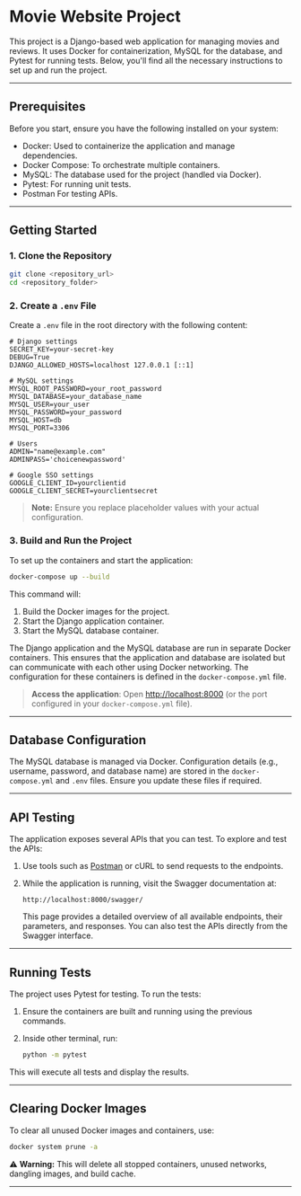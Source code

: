 


# Movie Website Project

This project is a Django-based web application for managing movies and reviews. It uses Docker for containerization, MySQL for the database, and Pytest for running tests. Below, you'll find all the necessary instructions to set up and run the project.

---

## Prerequisites

Before you start, ensure you have the following installed on your system:

- Docker: Used to containerize the application and manage dependencies.
- Docker Compose: To orchestrate multiple containers.
- MySQL: The database used for the project (handled via Docker).
- Pytest: For running unit tests.
- Postman For testing APIs.

---

## Getting Started

### 1. Clone the Repository

```bash
git clone <repository_url>
cd <repository_folder>
```

### 2. Create a `.env` File

Create a `.env` file in the root directory with the following content:

```env
# Django settings
SECRET_KEY=your-secret-key
DEBUG=True
DJANGO_ALLOWED_HOSTS=localhost 127.0.0.1 [::1]

# MySQL settings
MYSQL_ROOT_PASSWORD=your_root_password
MYSQL_DATABASE=your_database_name
MYSQL_USER=your_user
MYSQL_PASSWORD=your_password
MYSQL_HOST=db
MYSQL_PORT=3306

# Users
ADMIN="name@example.com"
ADMINPASS='choicenewpassword'

# Google SSO settings
GOOGLE_CLIENT_ID=yourclientid
GOOGLE_CLIENT_SECRET=yourclientsecret
```

> **Note:** Ensure you replace placeholder values with your actual configuration.

### 3. Build and Run the Project

To set up the containers and start the application:

```bash
docker-compose up --build
```

This command will:

1. Build the Docker images for the project.
2. Start the Django application container.
3. Start the MySQL database container.

The Django application and the MySQL database are run in separate Docker containers. This ensures that the application and database are isolated but can communicate with each other using Docker networking. The configuration for these containers is defined in the `docker-compose.yml` file.

> **Access the application**: Open [http://localhost:8000](http://localhost:8000) (or the port configured in your `docker-compose.yml` file).

---

## Database Configuration

The MySQL database is managed via Docker. Configuration details (e.g., username, password, and database name) are stored in the `docker-compose.yml` and `.env` files. Ensure you update these files if required.

---

## API Testing

The application exposes several APIs that you can test. To explore and test the APIs:

1. Use tools such as [Postman](https://www.postman.com/) or cURL to send requests to the endpoints.

2. While the application is running, visit the Swagger documentation at:

   ```
   http://localhost:8000/swagger/
   ```

   This page provides a detailed overview of all available endpoints, their parameters, and responses. You can also test the APIs directly from the Swagger interface.

---

## Running Tests

The project uses Pytest for testing. To run the tests:

1. Ensure the containers are built and running using the previous commands.

2. Inside other terminal, run:

   ```bash
   python -m pytest
   ```

This will execute all tests and display the results.

---

## Clearing Docker Images

To clear all unused Docker images and containers, use:

```bash
docker system prune -a
```

⚠️ **Warning:** This will delete all stopped containers, unused networks, dangling images, and build cache.

---
